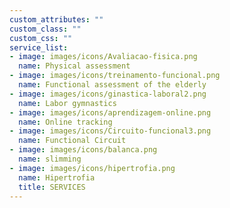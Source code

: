 ```yaml
---
custom_attributes: ""
custom_class: ""
custom_css: ""
service_list:
- image: images/icons/Avaliacao-fisica.png
  name: Physical assessment
- image: images/icons/treinamento-funcional.png
  name: Functional assessment of the elderly
- image: images/icons/ginastica-laboral2.png
  name: Labor gymnastics
- image: images/icons/aprendizagem-online.png
  name: Online tracking
- image: images/icons/Circuito-funcional3.png
  name: Functional Circuit
- image: images/icons/balanca.png
  name: slimming
- image: images/icons/hipertrofia.png
  name: Hipertrofia
  title: SERVICES
---
```

